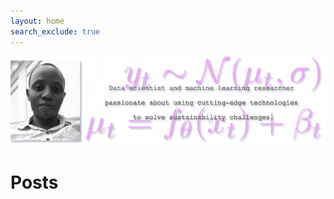 ```yaml
---
layout: home
search_exclude: true
---
```



![](images/banner.png "https://github.com/fastai/fastpages")

 

# Posts